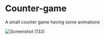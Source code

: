 # Counter-game
A small counter game having some animations 

![Screenshot (132)](https://user-images.githubusercontent.com/67758484/107132073-151ceb80-6902-11eb-8e6d-c5bc54d91769.png)

